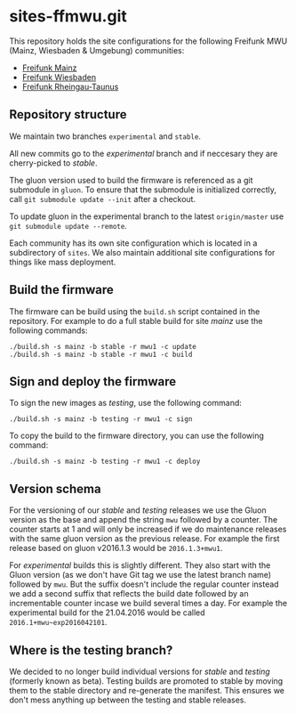 # sites-ffmwu.git
This repository holds the site configurations for the following Freifunk MWU (Mainz, Wiesbaden & Umgebung) communities:

* [Freifunk Mainz](http://www.freifunk-mainz.de)
* [Freifunk Wiesbaden](http://wiesbaden.freifunk.net)
* [Freifunk Rheingau-Taunus](https://www.freifunk-rtk.de)

## Repository structure
We maintain two branches `experimental` and `stable`.

All new commits go to the _experimental_ branch and if neccesary they are cherry-picked to _stable_.

The gluon version used to build the firmware is referenced as a git submodule in `gluon`.
To ensure that the submodule is initialized correctly, call `git submodule update --init` after a checkout.

To update gluon in the experimental branch to the latest `origin/master` use `git submodule update --remote`.

Each community has its own site configuration which is located in a subdirectory of `sites`.
We also maintain additional site configurations for things like mass deployment.

## Build the firmware
The firmware can be build using the `build.sh` script contained in the repository.
For example to do a full stable build for site _mainz_ use the following commands:

```
./build.sh -s mainz -b stable -r mwu1 -c update
./build.sh -s mainz -b stable -r mwu1 -c build
```

## Sign and deploy the firmware
To sign the new images as _testing_, use the following command:

```
./build.sh -s mainz -b testing -r mwu1 -c sign
```

To copy the build to the firmware directory, you can use the following command:

```
./build.sh -s mainz -b testing -r mwu1 -c deploy
```

## Version schema
For the versioning of our _stable_ and _testing_ releases we use the Gluon version as the base and append the string `mwu` followed by a counter. The counter starts at 1 and will only be increased if we do maintenance releases with the same gluon version as the previous release. For example the first release based on gluon v2016.1.3 would be `2016.1.3+mwu1`.

For _experimental_ builds this is slightly different. They also start with the Gluon version (as we don't have Git tag we use the latest branch name) followed by `mwu`. But the suffix doesn't include the regular counter instead we add a second suffix that reflects the build date followed by an incrementable counter incase we build several times a day. For example the experimental build for the 21.04.2016 would be called `2016.1+mwu~exp2016042101`.

## Where is the testing branch?
We decided to no longer build individual versions for _stable_ and _testing_ (formerly known as beta). Testing builds are promoted to stable by moving them to the stable directory and re-generate the manifest. This ensures we don't mess anything up between the testing and stable releases.
